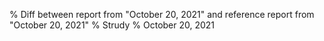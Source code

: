 % Diff between report from "October 20, 2021" and reference report from "October 20, 2021"
% Strudy
% October 20, 2021


